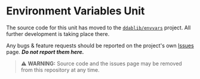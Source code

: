 # Environment Variables Unit

The source code for this unit has moved to the [`ddablib/envvars`](https://github.com/ddablib/envvars) project. All further development is taking place there.

Any bugs & feature requests should be reported on the project's own [Issues](https://github.com/ddablib/envvars/issues) page. ***Do not report them here.***

> ⚠️ **WARNING:** Source code and the issues page may be removed from this repository at any time.
